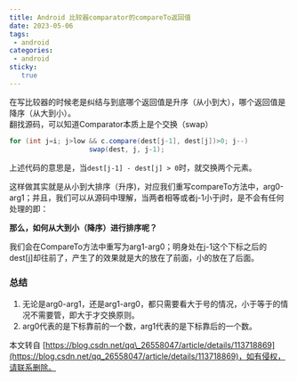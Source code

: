 ```yaml
---
title: Android 比较器comparator的compareTo返回值
date: 2023-05-06
tags:
 - android
categories: 
 - android
sticky: 
   true
---
```


在写比较器的时候老是纠结与到底哪个返回值是升序（从小到大），哪个返回值是降序（从大到小）。  
翻找源码，可以知道Comparator本质上是个交换（swap）

```java
for (int j=i; j>low && c.compare(dest[j-1], dest[j])>0; j--)
                    swap(dest, j, j-1);
```

上述代码的意思是，当`dest[j-1] - dest[j] > 0`时，就交换两个元素。  

这样做其实就是从小到大排序（升序)，对应我们重写compareTo方法中，arg0-arg1；并且，我们可以从源码中理解，当两者相等或者j-1小于j时，是不会有任何处理的即：  

**那么，如何从大到小（降序）进行排序呢？**

我们会在CompareTo方法中重写为arg1-arg0；明身处在j-1这个下标之后的dest\[j\]却往前了，产生了的效果就是大的放在了前面，小的放在了后面。

### 总结

1.  无论是arg0-arg1，还是arg1-arg0，都只需要看大于号的情况，小于等于的情况不需要管，即大于才交换原则。
2.  arg0代表的是下标靠前的一个数，arg1代表的是下标靠后的一个数。

 

  

本文转自 [https://blog.csdn.net/qq\_26558047/article/details/113718869](https://blog.csdn.net/qq_26558047/article/details/113718869)，如有侵权，请联系删除。